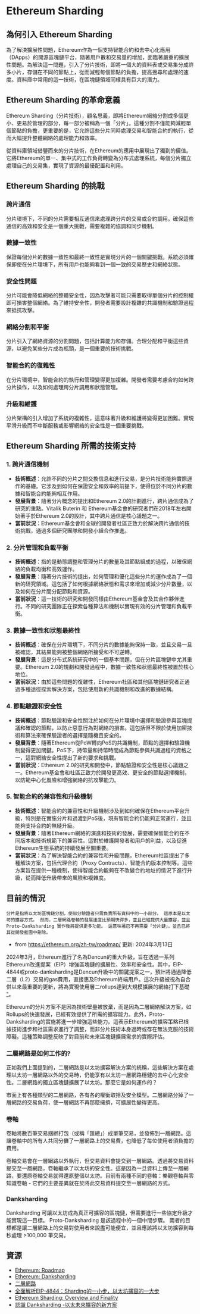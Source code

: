 # Ethereum Sharding 
## 為何引入 Ethereum Sharding
為了解決擴展性問題，Ethereum作為一個支持智能合約和去中心化應用（DApps）的開源區塊鏈平台，隨著用戶數和交易量的增加，面臨著嚴重的擴展性問題。為解決這一問題，引入了分片技術，即將一個大的資料表或交易集分成許多小片，存儲在不同的節點上，從而減輕每個節點的負擔，提高搜尋和處理的速度。資料庫中常用的這一技術，在區塊鏈領域同樣具有巨大的潛力。

## Ethereum Sharding 的革命意義
Ethereum Sharding（分片技術），顧名思義，即將Ethereum網絡分割成多個更小、更易於管理的部分，每一部分被稱為一個「分片」。這種分割不僅能夠減輕單個節點的負擔，更重要的是，它允許這些分片同時處理交易和智能合約的執行，從而大幅提升整體網絡的處理能力和效率。

從資料庫領域借鑒而來的分片技術，在Ethereum的應用中展現出了獨到的價值。它將Ethereum的單一、集中式的工作負荷轉變為分布式處理系統，每個分片獨立處理自己的交易集，實現了資源的最優配置和利用。

## Ethereum Sharding 的挑戰
### 跨片通信
分片環境下，不同的分片需要相互通信來處理跨分片的交易或合約調用。確保這些通信的高效和安全是一個重大挑戰，需要複雜的協調和同步機制。

### 數據一致性
保證每個分片的數據一致性和最終一致性是實現分片的一個關鍵挑戰。系統必須確保即使在分片環境下，所有用戶也能夠看到一個一致的交易歷史和網絡狀態。

### 安全性問題
分片可能會降低網絡的整體安全性，因為攻擊者可能只需要取得單個分片的控制權即可損害整個網絡。為了維持安全性，開發者需要設計複雜的共識機制和驗證過程來抵抗攻擊。

### 網絡分割和平衡
分片引入了網絡資源的分割問題，包括計算能力和存儲。合理分配和平衡這些資源，以避免某些分片成為瓶頸，是一個重要的技術挑戰。

### 智能合約的復雜性
在分片環境中，智能合約的執行和管理變得更加複雜。開發者需要考慮合約如何跨分片操作，以及如何處理跨分片調用和狀態管理。

### 升級和維護
分片架構的引入增加了系統的複雜性，這意味著升級和維護將變得更加困難。實現平滑升級而不中斷服務或影響網絡的安全性是一個重要挑戰。

## Ethereum Sharding 所需的技術支持

### 1. 跨片通信機制

- **技術概述**：允許不同的分片之間交換信息和進行交易，是分片技術能夠實際運作的基礎。它涉及到如何在保證安全和效率的前提下，使得位於不同分片的數據和智能合約能夠相互作用。
- **發展背景**：隨著分片概念的提出和Ethereum 2.0的計劃進行，跨片通信成為了研究的重點。Vitalik Buterin 和 Ethereum基金會的研究者們在2018年左右開始著手於Ethereum 2.0的設計，其中跨片通信是核心議題之一。
- **當前狀況**：Ethereum基金會和全球的開發者社區正致力於解決跨片通信的技術挑戰，通過多個研究團隊和開發小組合作推進。

### 2. 分片管理和負載平衡

- **技術概述**：指的是動態調整和管理分片的數量及其節點組成的過程，以確保網絡的負載均衡和高效運作。
- **發展背景**：隨著分片技術的提出，如何管理和優化這些分片的運作成為了一個新的研究領域。這包括了如何根據網絡狀態和需求來增加或減少分片數量，以及如何在分片間分配節點和資源。
- **當前狀況**：這一技術的研究和開發同樣由Ethereum基金會及其合作夥伴進行。不同的研究團隊正在探索各種算法和機制以實現有效的分片管理和負載平衡。

### 3. 數據一致性和狀態最終性

- **技術概述**：確保在分片環境下，不同分片的數據能夠保持一致，並且交易一旦被確認，其結果能夠被整個網絡所接受和不可逆轉。
- **發展背景**：這是分布式系統研究中的一個基本問題，但在分片區塊鏈中尤其重要。Ethereum 2.0的規劃和開發過程中，數據一致性和狀態最終性被置於核心地位。
- **當前狀況**：由於這些問題的復雜性，Ethereum社區和其他區塊鏈研究者正通過多種途徑探索解決方案，包括使用新的共識機制和改進的數據結構。

### 4. 節點驗證和安全性
- **技術概述**：節點驗證和安全性關注於如何在分片環境中選擇和驗證參與區塊提議和確認的節點，以防止惡意行為對網絡的損害。這包括但不限於使用加密技術和算法來確保驗證者的選擇是隨機且安全的。
- **發展背景**：隨著Ethereum從PoW轉向PoS的共識機制，節點的選擇和驗證機制變得更加關鍵。PoS下，持幣量和持幣時間成為節點參與共識過程的資格之一，這對網絡安全性提出了新的要求和挑戰。
- **當前狀況**：Ethereum 2.0的研究和開發中，節點驗證和安全性是核心議題之一。Ethereum基金會和社區正致力於開發更高效、更安全的節點選擇機制，以防範中心化風險和增強網絡的抗攻擊能力。

### 5. 智能合約的兼容性和升級機制
- **技術概述**：智能合約的兼容性和升級機制涉及到如何確保在Ethereum平台升級，特別是在實施分片和過渡到PoS後，現有智能合約仍能夠正常運行，並且能夠支持合約的無縫升級。
- **發展背景**：隨著Ethereum網絡的演進和技術的發展，需要確保智能合約在不同版本和技術規範下的兼容性。這對於維護開發者和用戶的利益，以及促進Ethereum生態系統的持續發展至關重要。
- **當前狀況**：為了解決智能合約的兼容性和升級問題，Ethereum社區提出了多種解決方案，包括代理合約（Proxy Contracts）、智能合約版本控制等。這些方案旨在提供一種機制，使得智能合約能夠在不改變合約地址的情況下進行升級，從而降低升級帶來的風險和複雜度。


## 目前的情況
```
分片是指將以太坊區塊鏈分割，使部分驗證者只需負責所有資料中的一小部分。 這原本是以太坊的擴容方式。 然而，二層網路卷軸的發展速度比預期快得多，並且已經提供大量擴容，並且 Proto-Danksharding 實作後將提供更多功能。 這意味著已不再需要「分片鏈」，並且已將其從開發藍圖中刪除。
```
- from https://ethereum.org/zh-tw/roadmap/ 更新: 2024年3月13日

2024年3月，Ethereum進行了名為Dencun的重大升級，旨在透過一系列Ethereum改進提案（EIP）增強區塊鏈的擴展性、效率和安全性。其中，EIP-4844或proto-danksharding是Dencun升級中的關鍵提案之一，預計將通過降低二層（L2）交易的gas費用，直接惠及Ethereum終端用戶。這次升級被視為自合併以來最重要的更新，將為實現使用層二rollups達到大規模擴展的網絡打下基礎 ["](https://www.techopedia.com/ethereum-upgrade-when-is-it-going-live)。

Ethereum的分片方案不是因為技術壁壘被放棄，而是因為二層網絡解決方案，如Rollups的快速發展，已經有效提供了所需的擴容能力。此外，Proto-Danksharding的實施將進一步增強這些能力。這表示Ethereum的擴容策略已根據技術進步和社區需求進行了調整，而非分片技術本身過時或存在無法克服的技術障礙。這種策略調整反映了對目前和未來區塊鏈擴展需求的實際評估。

### 二層網路是如何工作的?
正如我們上面提到的，二層網路是以太坊擴容解決方案的統稱，這些解決方案在處理以太坊一層網路以外的交易時，仍能享有以太坊一層網路穩健的去中心化安全性。二層網路的獨立區塊鏈擴展了以太坊。那麼它是如何運作的？

市面上有各種類型的二層網路，各有各的權衡取捨及安全模型。二層網路分掉了一層網路的交易負荷，使一層網路不再那麼擁擠，可擴展性變得更高。

### 卷軸
卷軸將數百筆交易捆綁打包（或稱「匯總」）成單筆交易，並發佈到一層網路。這讓卷軸中的所有人共同分攤了一層網路上的交易費，也降低了每位使用者須負擔的費用。

卷軸交易會在一層網路以外執行，但交易資料會提交到一層網路。透過將交易資料提交至一層網路，卷軸繼承了以太坊的安全性。這是因為一旦資料上傳至一層網路，要還原卷軸交易就得還原整個以太坊。目前有兩種不同的卷軸：樂觀卷軸與零知識卷軸 - 它們的主要差異就在於將此交易資料提交至一層網路的方式。

### Danksharding
Danksharding 可讓以太坊成為真正可擴容的區塊鏈，但需要進行一些協定升級才能實現這一目標。 Proto-Danksharding 是該過程中的一個中間步驟。 兩者的目標都是讓二層網路上的交易對使用者來說盡可能便宜，並且應該將以太坊擴容到每秒處理 >100,000 筆交易。

## 資源

- [Ethereum: Roadmap](https://ethereum.org/en/roadmap/vision/)
- [Ethereum: Danksharding](https://ethereum.org/zh-tw/roadmap/danksharding/)
- [二層網路](https://ethereum.org/zh-tw/layer-2/#rollups)
- [全面解析EIP-4844：Sharding的一小步，以太坊擴容的一大步](https://news.cnyes.com/news/id/5071288)
- [Ethereum Sharding: Overview and Finality](https://medium.com/@icebearhww/ethereum-sharding-and-finality-65248951f649)
- [認識 Danksharding -以太未來擴容的新方案](https://medium.com/taipei-ethereum-meetup/danksharding-90c88b949c6b)



